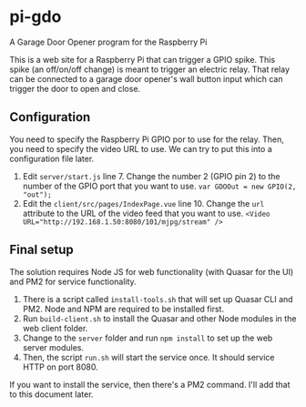 # pi-gdo
A Garage Door Opener program for the Raspberry Pi

This is a web site for a Raspberry Pi that can trigger a GPIO spike.  This spike (an off/on/off change) is meant to trigger an electric relay.  That relay can be connected to a garage door opener's wall button input which can trigger the door to open and close.

## Configuration
You need to specify the Raspberry Pi GPIO por to use for the relay.  Then, you need to specify the video URL to use.  We can try to put this into a configuration file later.

1. Edit `server/start.js` line 7.  Change the number 2 (GPIO pin 2) to the number of the GPIO port that you want to use.
```var GDOOut = new GPIO(2, "out");```
2. Edit the `client/src/pages/IndexPage.vue` line 10.  Change the `url` attribute to the URL of the video feed that you want to use.
```<Video URL="http://192.168.1.50:8080/101/mjpg/stream" />```


## Final setup
The solution requires Node JS for web functionality (with Quasar for the UI) and PM2 for service functionality.  

1. There is a script called `install-tools.sh` that will set up Quasar CLI and PM2.  Node and NPM are required to be installed first.
2. Run `build-client.sh` to install the Quasar and other Node modules in the web client folder.
3. Change to the `server` folder and run `npm install` to set up the web server modules.
4. Then, the script `run.sh` will start the service once.  It should service HTTP on port 8080.

If you want to install the service, then there's a PM2 command.  I'll add that to this document later.
